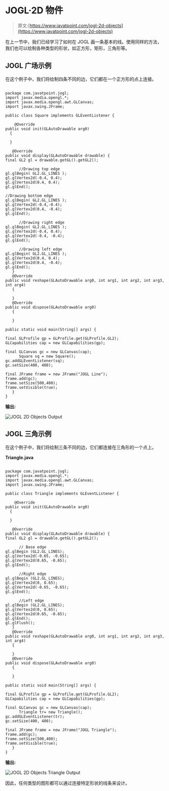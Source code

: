 # JOGL·2D 物件

> 原文:[https://www.javatpoint.com/jogl-2d-objects](https://www.javatpoint.com/jogl-2d-objects)

在上一节中，我们已经学习了如何在 JOGL 画一条基本的线。使用同样的方法，我们也可以绘制各种类型的形状，如正方形，矩形，三角形等。

## JOGL 广场示例

在这个例子中，我们将绘制四条不同的边，它们都在一个正方形的点上连接。

```

package com.javatpoint.jogl;
import javax.media.opengl.*;
import javax.media.opengl.awt.GLCanvas;
import javax.swing.JFrame;

public class Square implements GLEventListener {

	@Override
public void init(GLAutoDrawable arg0) 
  {

  }

   @Override
public void display(GLAutoDrawable drawable) {
final GL2 gl = drawable.getGL().getGL2();

      //Drawing top edge
gl.glBegin( GL2.GL_LINES );
gl.glVertex2d(-0.4, 0.4);
gl.glVertex2d(0.4, 0.4);
gl.glEnd();

//Drawing bottom edge
gl.glBegin( GL2.GL_LINES );
gl.glVertex2d(-0.4,-0.4);
gl.glVertex2d(0.4, -0.4);
gl.glEnd();

      //Drawing right edge
gl.glBegin( GL2.GL_LINES );
gl.glVertex2d(-0.4, 0.4);
gl.glVertex2d(-0.4, -0.4);
gl.glEnd();

      //Drawing left edge
gl.glBegin( GL2.GL_LINES );
gl.glVertex2d(0.4, 0.4);
gl.glVertex2d(0.4, -0.4);
gl.glEnd();
   }      
   @Override
public void reshape(GLAutoDrawable arg0, int arg1, int arg2, int arg3, int arg4) 
   {	

   }
   @Override
public void dispose(GLAutoDrawable arg0) 
   {

   }

public static void main(String[] args) {

final GLProfile gp = GLProfile.get(GLProfile.GL2);
GLCapabilities cap = new GLCapabilities(gp);

final GLCanvas gc = new GLCanvas(cap);
      Square sq = new Square();
gc.addGLEventListener(sq);
gc.setSize(400, 400);

final JFrame frame = new JFrame("JOGL Line");
frame.add(gc);
frame.setSize(500,400);
frame.setVisible(true);  
   }	
}

```

**输出:**

![JOGL 2D Objects Output](../Images/ce1f3514c5462c25077340f000a54b87.png)

## JOGL 三角示例

在这个例子中，我们将绘制三条不同的边，它们都连接在三角形的一个点上。

**Triangle.java**

```

package com.javatpoint.jogl;
import javax.media.opengl.*;
import javax.media.opengl.awt.GLCanvas;
import javax.swing.JFrame;

public class Triangle implements GLEventListener {

	@Override
public void init(GLAutoDrawable arg0) 
  {

  }

   @Override
public void display(GLAutoDrawable drawable) {
final GL2 gl = drawable.getGL().getGL2();

      // Base edge
gl.glBegin (GL2.GL_LINES);
gl.glVertex2d(-0.65, -0.65);
gl.glVertex2d(0.65, -0.65);
gl.glEnd();

      //Right edge
gl.glBegin (GL2.GL_LINES);
gl.glVertex2d(0, 0.65);
gl.glVertex2d(-0.65, -0.65);
gl.glEnd();

      //Left edge
gl.glBegin (GL2.GL_LINES);
gl.glVertex2d(0, 0.65);
gl.glVertex2d(0.65, -0.65);
gl.glEnd();
gl.glFlush();
   }      
   @Override
public void reshape(GLAutoDrawable arg0, int arg1, int arg2, int arg3, int arg4) 
   {	

   }
   @Override
public void dispose(GLAutoDrawable arg0) 
   {

   }

public static void main(String[] args) {

final GLProfile gp = GLProfile.get(GLProfile.GL2);
GLCapabilities cap = new GLCapabilities(gp);

final GLCanvas gc = new GLCanvas(cap);
      Triangle tr= new Triangle();
gc.addGLEventListener(tr);
gc.setSize(400, 400);

final JFrame frame = new JFrame("JOGL Triangle");
frame.add(gc);
frame.setSize(500,400);
frame.setVisible(true);  
   }	
}

```

**输出:**

![JOGL 2D Objects Triangle Output](../Images/80d7c9d2dc8860aa611d12f144a65ddc.png)

因此，任何类型的图形都可以通过连接特定形状的线条来设计。